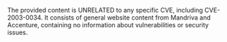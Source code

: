 The provided content is UNRELATED to any specific CVE, including CVE-2003-0034. It consists of general website content from Mandriva and Accenture, containing no information about vulnerabilities or security issues.